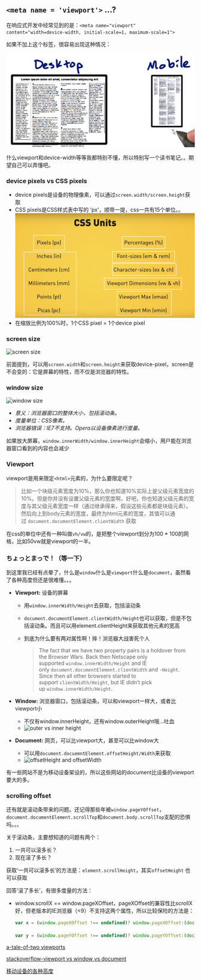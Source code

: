 ## ```<meta name = 'viewport'>``` ...?

在响应式开发中经常见到的是：```<meta name="viewport" content="width=device-width, initial-scale=1, maximum-scale=1">```

如果不加上这个标签，很容易出现这种情况：

![desk-vs-mobile](https://github.com/cloudsere/study-notes/blob/master/img/desk-vs-mobile.png?raw=true)

什么viewport和device-width等等我都特别不懂，所以特别写一个读书笔记。。期望自己可以弄懂吧。

### device pixels vs CSS pixels

* device pixels是设备的物理像素，可以通过```screen.width/screen.height```获取
* CSS pixels是CSS样式表中写的 ‘px'，顺带一提，css一共有15个单位。。
  ![css-unit](https://github.com/cloudsere/study-notes/blob/master/img/css-unit.png?raw=true)
* 在缩放比例为100%时，1个CSS pixel = 1个device pixel

### screen size

![screen size](http://www.quirksmode.org/mobile/pix/viewport/desktop_screen.jpg)

前面提到，可以用```screen.width```和```screen.height```来获取device-pixel，screen是不会变的：它是屏幕的特性，而不仅是浏览器的特性。

### window size

![window size](http://www.quirksmode.org/mobile/pix/viewport/desktop_inner.jpg)

- *意义：浏览器窗口的整体大小，包括滚动条。*
- *度量单位：CSS像素。*
- *浏览器错误：IE7不支持。Opera以设备像素进行度量。*

如果放大屏幕，```window.innerWidth/window.innerHeight```会缩小，用户能在浏览器窗口看到的内容也会减少

### Viewport

viewport是用来限定```<html>```元素的，为什么要限定呢？

> 比如一个块级元素宽度为10%，那么你也知道10%实际上是父级元素宽度的10%。但是你并没有设置父级元素的宽度啊，好吧，你也知道父级元素的宽度与其父级元素宽度一样（通过继承得来，假设这些元素都是块级元素）。然后向上到body元素的宽度，最终为html元素的宽度，其值可以通过 `document.documentElement.clientWidth` 获取

在css的单位中还有一种叫做```vh/vw```的，是把整个viewport划分为100 * 100的网格，比如50vw就是viewport的一半。

### ちょっとまっで！（等一下）

到这里我已经有点晕了，什么是```window```什么是```viewport```什么是```document```，虽然看了各种高度但还是很难懂。。。

* **Viewport:** 设备的屏幕

  * 用```window.innerWidth/Height```去获取，包括滚动条

  * `document.documentElement.clientWidth/Height`也可以获取，但是不包括滚动条。而且可以用element.clientHeight来获取其他元素的宽高

  * 到底为什么要有两对属性啊！摔！浏览器大战害死个人

    > The fact that we have two property pairs is a holdover from the Browser Wars. Back then Netscape only supported `window.innerWidth/Height` and IE only `document.documentElement.clientWidth` and `-Height`. Since then all other browsers started to support `clientWidth/Height`, but IE didn’t pick up `window.innerWidth/Height`.

* **Window:** 浏览器窗口，包括滚动条，可以和viewport一样大，或者比viewport小

  * 不仅有window.innerHeight，还有window.outerHeight哦...吐血
  * ![outer vs inner height](http://harttle.com/assets/img/blog/css/inner-outter-height.png)

* **Document:** 网页，可以比viewport大，甚至可以比window大

  * 可以用```document.docuemntElement.offsetHeight/Width```来获取
  * ![offsetHeight and offsetWidth](http://www.quirksmode.org/mobile/pix/viewport/desktop_offset.jpg)

有一些网站不是为移动设备架设的，所以这些网站的document比设备的viewport要大的多。

### scrolling offset

还有就是滚动条带来的问题。还记得那些年被```window.pageYOffset```，```document.documentElement.scrollTop```和```document.body.scrollTop```支配的恐惧吗。。。

关于滚动条，主要想知道的问题有两个：

1. 一共可以滚多长？
2. 现在滚了多长？

获取‘一共可以滚多长’的方法是：```element.scrollHeight```，其实```offsetHeight``` 也可以获取

回答‘滚了多长’，有很多度量的方法：

* window.scrollX == window.pageXOffset，pageXOffset的兼容性比scrollX好，但老版本的IE浏览器（<9）不支持这两个属性，所以比较保险的方法是：

  ```javascript
  var x = (window.pageXOffset !== undefined)? window.pageXOffset:(document.documentElement || document.body.parentNode || document.body).scrollLeft;

  var y = (window.pageYOffset !== undefined)? window.pageYOffset:(document.documentElement || document.body.parentNode || document.body).scrollTop;
  ```

[a-tale-of-two viewports](http://www.quirksmode.org/mobile/viewports.html)

[stackoverflow-viewport vs window vs document](http://stackoverflow.com/questions/33770549/viewport-vs-window-vs-document)

[移动设备的各种高度](http://tripleodeon.com/assets/2011/12/table.html)

